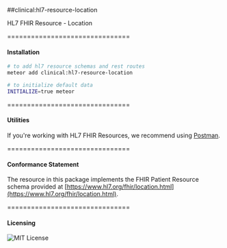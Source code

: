 ##clinical:hl7-resource-location

HL7 FHIR Resource - Location

===============================
#### Installation  

````bash
# to add hl7 resource schemas and rest routes
meteor add clinical:hl7-resource-location

# to initialize default data
INITIALIZE=true meteor
````

===============================
#### Utilities  

If you're working with HL7 FHIR Resources, we recommend using [Postman](https://chrome.google.com/webstore/detail/postman/fhbjgbiflinjbdggehcddcbncdddomop?hl=en).

===============================
#### Conformance Statement  

The resource in this package implements the FHIR Patient Resource schema provided at  [https://www.hl7.org/fhir/location.html](https://www.hl7.org/fhir/location.html).  

===============================
#### Licensing  

![MIT License](https://img.shields.io/badge/license-MIT-blue.svg)
